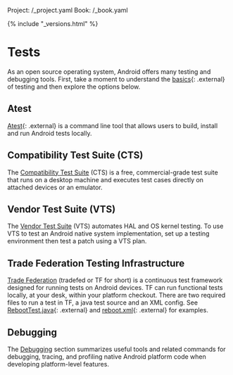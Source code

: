 Project: /_project.yaml
Book: /_book.yaml

{% include "_versions.html" %}

<!--
  Copyright 2018 The Android Open Source Project

  Licensed under the Apache License, Version 2.0 (the "License");
  you may not use this file except in compliance with the License.
  You may obtain a copy of the License at

      http://www.apache.org/licenses/LICENSE-2.0

  Unless required by applicable law or agreed to in writing, software
  distributed under the License is distributed on an "AS IS" BASIS,
  WITHOUT WARRANTIES OR CONDITIONS OF ANY KIND, either express or implied.
  See the License for the specific language governing permissions and
  limitations under the License.
-->

# Tests

As an open source operating system, Android offers many testing and debugging
tools. First, take a moment to understand the
[basics](https://android.googlesource.com/platform/platform_testing/+/master/docs/basics/index.md){: .external}
of testing and then explore the options below.

## Atest

[Atest](https://android.googlesource.com/platform/tools/tradefederation/+/master/atest/README.md){: .external}
is a command line tool that allows users to build, install and run Android tests
locally.

## Compatibility Test Suite (CTS)

The [Compatibility Test Suite](/compatibility/cts/) (CTS) is a free,
commercial-grade test suite that runs on a desktop machine and executes test
cases directly on attached devices or an emulator.

## Vendor Test Suite (VTS)

The [Vendor Test Suite](/compatibility/vts/) (VTS) automates HAL and OS kernel
testing. To use VTS to test an Android native system implementation, set up a
testing environment then test a patch using a VTS plan.

## Trade Federation Testing Infrastructure

[Trade Federation](/devices/tech/test_infra/tradefed/) (tradefed or TF for
short) is a continuous test framework designed for running tests on Android
devices. TF can run functional tests locally, at your desk, within your platform
checkout. There are two required files to run a test in TF, a java test source
and an XML config. See
[RebootTest.java](https://android.googlesource.com/platform/tools/tradefederation/contrib/+/master/src/com/android/example/RebootTest.java){: .external}
and
[reboot.xml](https://android.googlesource.com/platform/tools/tradefederation/contrib/+/master/res/config/example/reboot.xml){: .external}
for examples.

## Debugging

The [Debugging](/devices/tech/debug/) section summarizes useful tools and related
commands for debugging, tracing, and profiling native Android platform code when
developing platform-level features.

